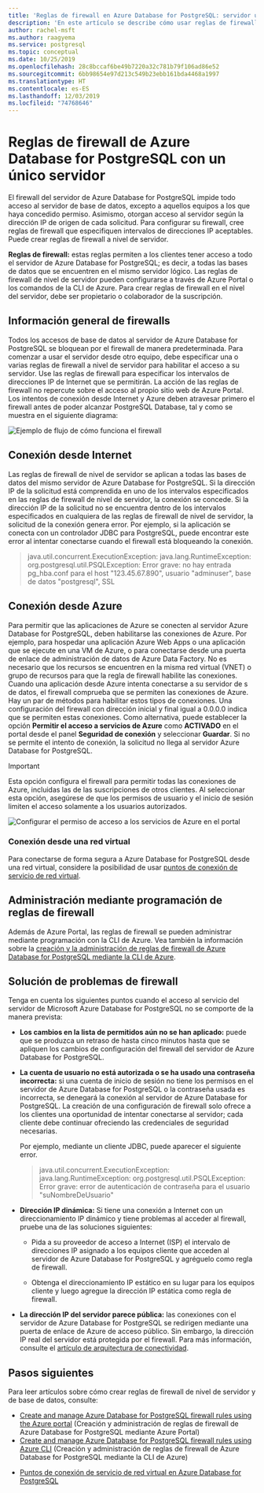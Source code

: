 ```yaml
---
title: 'Reglas de firewall en Azure Database for PostgreSQL: servidor único'
description: 'En este artículo se describe cómo usar reglas de firewall para conectarse a Azure Database for PostgreSQL: servidor único.'
author: rachel-msft
ms.author: raagyema
ms.service: postgresql
ms.topic: conceptual
ms.date: 10/25/2019
ms.openlocfilehash: 28c8bccaf6be49b7220a32c781b79f106ad86e52
ms.sourcegitcommit: 6bb98654e97d213c549b23ebb161bda4468a1997
ms.translationtype: HT
ms.contentlocale: es-ES
ms.lasthandoff: 12/03/2019
ms.locfileid: "74768646"
---
```

# <a name="firewall-rules-in-azure-database-for-postgresql---single-server"></a>Reglas de firewall de Azure Database for PostgreSQL con un único servidor
El firewall del servidor de Azure Database for PostgreSQL impide todo acceso al servidor de base de datos, excepto a aquellos equipos a los que haya concedido permiso. Asimismo, otorgan acceso al servidor según la dirección IP de origen de cada solicitud.
Para configurar su firewall, cree reglas de firewall que especifiquen intervalos de direcciones IP aceptables. Puede crear reglas de firewall a nivel de servidor.

**Reglas de firewall:** estas reglas permiten a los clientes tener acceso a todo el servidor de Azure Database for PostgreSQL; es decir, a todas las bases de datos que se encuentren en el mismo servidor lógico. Las reglas de firewall de nivel de servidor pueden configurarse a través de Azure Portal o los comandos de la CLI de Azure. Para crear reglas de firewall en el nivel del servidor, debe ser propietario o colaborador de la suscripción.

## <a name="firewall-overview"></a>Información general de firewalls
Todos los accesos de base de datos al servidor de Azure Database for PostgreSQL se bloquean por el firewall de manera predeterminada. Para comenzar a usar el servidor desde otro equipo, debe especificar una o varias reglas de firewall a nivel de servidor para habilitar el acceso a su servidor. Use las reglas de firewall para especificar los intervalos de direcciones IP de Internet que se permitirán. La acción de las reglas de firewall no repercute sobre el acceso al propio sitio web de Azure Portal.
Los intentos de conexión desde Internet y Azure deben atravesar primero el firewall antes de poder alcanzar PostgreSQL Database, tal y como se muestra en el siguiente diagrama:

![Ejemplo de flujo de cómo funciona el firewall](media/concepts-firewall-rules/1-firewall-concept.png)

## <a name="connecting-from-the-internet"></a>Conexión desde Internet
Las reglas de firewall de nivel de servidor se aplican a todas las bases de datos del mismo servidor de Azure Database for PostgreSQL. Si la dirección IP de la solicitud está comprendida en uno de los intervalos especificados en las reglas de firewall de nivel de servidor, la conexión se concede.
Si la dirección IP de la solicitud no se encuentra dentro de los intervalos especificados en cualquiera de las reglas de firewall de nivel de servidor, la solicitud de la conexión genera error.
Por ejemplo, si la aplicación se conecta con un controlador JDBC para PostgreSQL, puede encontrar este error al intentar conectarse cuando el firewall está bloqueando la conexión.
> java.util.concurrent.ExecutionException: java.lang.RuntimeException: org.postgresql.util.PSQLException: Error grave: no hay entrada pg\_hba.conf para el host "123.45.67.890", usuario "adminuser", base de datos "postgresql", SSL

## <a name="connecting-from-azure"></a>Conexión desde Azure
Para permitir que las aplicaciones de Azure se conecten al servidor Azure Database for PostgreSQL, deben habilitarse las conexiones de Azure. Por ejemplo, para hospedar una aplicación Azure Web Apps o una aplicación que se ejecute en una VM de Azure, o para conectarse desde una puerta de enlace de administración de datos de Azure Data Factory. No es necesario que los recursos se encuentren en la misma red virtual (VNET) o grupo de recursos para que la regla de firewall habilite las conexiones. Cuando una aplicación desde Azure intenta conectarse a su servidor de s de datos, el firewall comprueba que se permiten las conexiones de Azure. Hay un par de métodos para habilitar estos tipos de conexiones. Una configuración del firewall con dirección inicial y final igual a 0.0.0.0 indica que se permiten estas conexiones. Como alternativa, puede establecer la opción **Permitir el acceso a servicios de Azure** como **ACTIVADO** en el portal desde el panel **Seguridad de conexión** y seleccionar **Guardar**. Si no se permite el intento de conexión, la solicitud no llega al servidor Azure Database for PostgreSQL.

> [!IMPORTANT]
> Esta opción configura el firewall para permitir todas las conexiones de Azure, incluidas las de las suscripciones de otros clientes. Al seleccionar esta opción, asegúrese de que los permisos de usuario y el inicio de sesión limiten el acceso solamente a los usuarios autorizados.
> 

![Configurar el permiso de acceso a los servicios de Azure en el portal](media/concepts-firewall-rules/allow-azure-services.png)

### <a name="connecting-from-a-vnet"></a>Conexión desde una red virtual
Para conectarse de forma segura a Azure Database for PostgreSQL desde una red virtual, considere la posibilidad de usar [puntos de conexión de servicio de red virtual](./concepts-data-access-and-security-vnet.md). 

## <a name="programmatically-managing-firewall-rules"></a>Administración mediante programación de reglas de firewall
Además de Azure Portal, las reglas de firewall se pueden administrar mediante programación con la CLI de Azure.
Vea también la información sobre la [creación y la administración de reglas de firewall de Azure Database for PostgreSQL mediante la CLI de Azure](howto-manage-firewall-using-cli.md).

## <a name="troubleshooting-firewall-issues"></a>Solución de problemas de firewall
Tenga en cuenta los siguientes puntos cuando el acceso al servicio del servidor de Microsoft Azure Database for PostgreSQL no se comporte de la manera prevista:

* **Los cambios en la lista de permitidos aún no se han aplicado:** puede que se produzca un retraso de hasta cinco minutos hasta que se apliquen los cambios de configuración del firewall del servidor de Azure Database for PostgreSQL.

* **La cuenta de usuario no está autorizada o se ha usado una contraseña incorrecta:** si una cuenta de inicio de sesión no tiene los permisos en el servidor de Azure Database for PostgreSQL o la contraseña usada es incorrecta, se denegará la conexión al servidor de Azure Database for PostgreSQL. La creación de una configuración de firewall solo ofrece a los clientes una oportunidad de intentar conectarse al servidor; cada cliente debe continuar ofreciendo las credenciales de seguridad necesarias.

   Por ejemplo, mediante un cliente JDBC, puede aparecer el siguiente error.
   > java.util.concurrent.ExecutionException: java.lang.RuntimeException: org.postgresql.util.PSQLException: Error grave: error de autenticación de contraseña para el usuario "suNombreDeUsuario"

* **Dirección IP dinámica:** Si tiene una conexión a Internet con un direccionamiento IP dinámico y tiene problemas al acceder al firewall, pruebe una de las soluciones siguientes:

   * Pida a su proveedor de acceso a Internet (ISP) el intervalo de direcciones IP asignado a los equipos cliente que acceden al servidor de Azure Database for PostgreSQL y agréguelo como regla de firewall.

   * Obtenga el direccionamiento IP estático en su lugar para los equipos cliente y luego agregue la dirección IP estática como regla de firewall.

* **La dirección IP del servidor parece pública:** las conexiones con el servidor de Azure Database for PostgreSQL se redirigen mediante una puerta de enlace de Azure de acceso público. Sin embargo, la dirección IP real del servidor está protegida por el firewall. Para más información, consulte el [artículo de arquitectura de conectividad](concepts-connectivity-architecture.md). 

## <a name="next-steps"></a>Pasos siguientes
Para leer artículos sobre cómo crear reglas de firewall de nivel de servidor y de base de datos, consulte:
* [Create and manage Azure Database for PostgreSQL firewall rules using the Azure portal](howto-manage-firewall-using-portal.md) (Creación y administración de reglas de firewall de Azure Database for PostgreSQL mediante Azure Portal)
* [Create and manage Azure Database for PostgreSQL firewall rules using Azure CLI](howto-manage-firewall-using-cli.md) (Creación y administración de reglas de firewall de Azure Database for PostgreSQL mediante la CLI de Azure)
- [Puntos de conexión de servicio de red virtual en Azure Database for PostgreSQL](./concepts-data-access-and-security-vnet.md)
